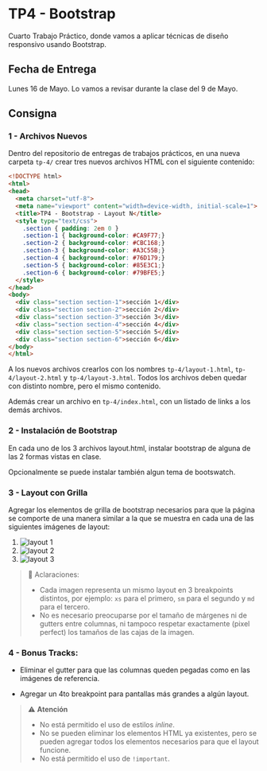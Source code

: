 
# TP4 - Bootstrap


Cuarto Trabajo Práctico, donde vamos a aplicar técnicas de diseño responsivo usando Bootstrap.

## Fecha de Entrega

Lunes 16 de Mayo. Lo vamos a revisar durante la clase del 9 de Mayo.

## Consigna

### 1 - Archivos Nuevos

Dentro del repositorio de entregas de trabajos prácticos, en una nueva carpeta `tp-4/` crear tres nuevos archivos HTML con el siguiente contenido:

```html
<!DOCTYPE html>
<html>
<head>
  <meta charset="utf-8">
  <meta name="viewport" content="width=device-width, initial-scale=1">
  <title>TP4 - Bootstrap - Layout N</title>
  <style type="text/css">
    .section { padding: 2em 0 }
    .section-1 { background-color: #CA9F77;}
    .section-2 { background-color: #CBC168;}
    .section-3 { background-color: #A3C55B;}
    .section-4 { background-color: #76D179;}
    .section-5 { background-color: #85E3C1;}
    .section-6 { background-color: #79BFE5;}
  </style>
</head>
<body>
  <div class="section section-1">sección 1</div>
  <div class="section section-2">sección 2</div>
  <div class="section section-3">sección 3</div>
  <div class="section section-4">sección 4</div>
  <div class="section section-5">sección 5</div>
  <div class="section section-6">sección 6</div>
</body>
</html>
```

A los nuevos archivos crearlos con los nombres `tp-4/layout-1.html`, `tp-4/layout-2.html` y `tp-4/layout-3.html`. Todos los archivos deben quedar con distinto nombre, pero el mismo contenido.

Además crear un archivo en `tp-4/index.html`, con un listado de links a los demás archivos.

### 2 - Instalación de Bootstrap

En cada uno de los 3 archivos layout.html, instalar bootstrap de alguna de las 2 formas vistas en clase. 

Opcionalmente se puede instalar también algun tema de bootswatch.

### 3 - Layout con Grilla

Agregar los elementos de grilla de bootstrap necesarios para que la página se comporte de una manera similar a la que se muestra en cada una de las siguientes imágenes de layout:

1. ![layout 1](https://plataformas-moviles.vercel.app/img/layout-1.png)
2. ![layout 2](https://plataformas-moviles.vercel.app/img/layout-2.png)
3. ![layout 3](https://plataformas-moviles.vercel.app/img/layout-3.png)

> 🧐 Aclaraciones: 
> - Cada imagen representa un mismo layout en 3 breakpoints distintos, por ejemplo: `xs` para el primero, `sm` para el segundo y `md` para el tercero.
> - No es necesario preocuparse por el tamaño de márgenes ni de gutters entre columnas, ni tampoco respetar exactamente (pixel perfect) los tamaños de las cajas de la imagen.


### 4 - Bonus Tracks: 

- Eliminar el gutter para que las columnas queden pegadas como en las imágenes de referencia.

- Agregar un 4to breakpoint para pantallas más grandes a algún layout.

> ⚠️ **Atención**
> 
> - No está permitido el uso de estilos *inline*.
> - No se pueden eliminar los elementos HTML ya existentes, pero se pueden agregar todos los elementos necesarios para que el layout funcione.
> - No está permitido el uso de `!important`.
